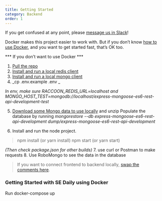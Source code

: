 ```yaml
---
title: Getting Started
category: Backend
order: 1
---
```


If you get confused at any point, please [message us in Slack](http://softwaredaily.herokuapp.com/)!

Docker makes this project easier to work with. But if you don’t know [how to use Docker](https://www.digitalocean.com/community/tutorials/how-to-install-and-use-docker-getting-started), and you want to get started fast, that’s OK too.

*** If you don’t want to use Docker ***
1. [Pull the repo](https://github.com/SoftwareEngineeringDaily/software-engineering-daily-api)
2. [Install and run a local redis client](https://redis.io/topics/quickstart)
3. [Install and run a local mongo client](https://docs.mongodb.com/manual/tutorial/install-mongodb-on-os-x/)
4. _cp .env.example .env _

_In env, make sure RACCOON_REDIS_URL=localhost and MONGO_HOST_TEST=mongodb://localhost/express-mongoose-es6-rest-api-development-test_

5. [Download some Mongo data to use locally](https://www.dropbox.com/s/3fz8coiy9osrwhn/dump.zip?dl=0) and unzip
Populate the database by running _mongorestore --db  express-mongoose-es6-rest-api-development dump/express-mongoose-es6-rest-api-development_

6. Install and run the node project.
>npm install (or yarn install)
>npm start (or yarn start)

_(Then check package.json for other builds)_
7. use curl or Postman to make requests
8. Use RoboMongo to see the data in the database

>If you want to connect frontend to backend locally, [swap the comments here](https://github.com/SoftwareEngineeringDaily/sedaily-front-end/blob/master/src/store/actions/config.js).

### Getting Started with SE Daily using Docker
Run docker-compose up
